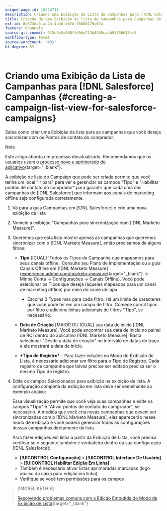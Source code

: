 ```yaml
---
unique-page-id: 18874718
description: Criando uma Exibição da Lista de Campanhas para [!DNL Salesforce Campaigns] - [!DNL Marketo Measure]
title: Criação de uma Exibição de lista de campanhas para Campanhas do  [!DNL Salesforce]
exl-id: 8c673ea3-ac24-4b3d-b67d-76888179c07a
feature: Channels
source-git-commit: 915e9c5a968ffd9de713b4308cadb91768613fc5
workflow-type: tm+mt
source-wordcount: '431'
ht-degree: 5%

---
```


# Criando uma Exibição da Lista de Campanhas para [!DNL Salesforce] Campanhas {#creating-a-campaign-list-view-for-salesforce-campaigns}

Saiba como criar uma Exibição de lista para as campanhas que você deseja sincronizar com os Pontos de contato do comprador.

>[!NOTE]
>
>Este artigo aborda um processo desatualizado. Recomendamos que os usuários usem o [processo novo e aprimorado do aplicativo](/help/channel-tracking-and-setup/offline-channels/custom-campaign-sync.md){target="_blank"}.

A exibição de lista do Campaign que pode ser criada permite que você tenha um local &quot;ir para&quot; para ver e gerenciar os campos &quot;Tipo&quot; e &quot;Habilitar pontos de contato do comprador&quot; para garantir que cada uma das campanhas do [!DNL Salesforce] que informam aos canais de marketing offline seja configurada corretamente.

1. Vá para a guia Campanhas em [!DNL Salesforce] e crie uma nova exibição de lista
1. Nomeie a exibição &quot;Campanhas para sincronização com [!DNL Marketo Measure]&quot;.
1. Queremos que esta lista mostre apenas as campanhas que queremos sincronizar com o [!DNL Marketo Measure], então precisamos de alguns filtros:

   * **Tipo** [IGUAL] &#39;Todos os Tipos de Campanha que mapeamos para seus canais offline&#39;. Consulte seu Plano de Implementação ou a guia Canais Offline em [!DNL Marketo Measure] ([experience.adobe.com/marketo-measure](https://experience.adobe.com/marketo-measure){target="_blank"} -> Minha Conta -> Configurações -> Canais Offline). Você pode selecionar os Tipos que deseja (aqueles mapeados para um canal de marketing offline) por meio do ícone de lupa.

      * Escolha 3 Types max para cada filtro. Há um limite de caracteres que você pode ter em um campo de filtro. Comece com 3 tipos por filtro e adicione linhas adicionais de filtros &quot;Tipo&quot;, se necessário.

   * **Data de Criação** [MAIOR OU IGUAL] sua data de início [!DNL Marketo Measure]. Você pode encontrar sua data de início no painel de ROI dentro do aplicativo [!DNL Marketo Measure]. Basta selecionar &quot;Desde a data de criação&quot; no intervalo de datas do traço e ela mostrará a data de início.
   * **&#42;Tipo de Registro&#42;** - Para fazer edições no Modo de Exibição de Lista, é necessário adicionar um filtro para o Tipo de Registro. Cada registro de campanha que talvez precise ser editado precisa ser o mesmo Tipo de registro.

1. Edite os campos Selecionados para exibição na exibição de lista. A configuração completa da exibição em lista deve ser semelhante ao exemplo abaixo:

   Essa visualização permite que você veja suas campanhas e edite os campos &quot;Tipo&quot; e &quot;Ativar pontos de contato do comprador&quot;, se necessário. À medida que você cria novas campanhas que devem ser sincronizadas com o [!DNL Marketo Measure], elas aparecerão nesse modo de exibição e você poderá gerenciar todas as configurações dessas campanhas diretamente da lista.

   Para fazer edições em linha a partir da Exibição de Lista, você precisa verificar se o seguinte também é verdadeiro dentro da sua configuração [!DNL Salesforce]:

   * **[!UICONTROL Configuração]** > **[!UICONTROL Interface De Usuário]** > **[!UICONTROL Habilitar Edição Em Linha]**
   * Também é necessário ativar listas aprimoradas marcadas (logo abaixo da caixa para edição em linha)
   * Verifique se você tem permissões para os campos

>[!MORELIKETHIS]
>
>[Resolvendo problemas comuns com a Edição Embutida do Modo de Exibição de Lista](http://help.salesforce.com/articleView?id=000003911&amp;language=en_US&amp;type=1){target="_blank"}
